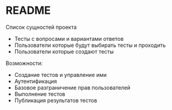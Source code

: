 # README

Cписок сущностей проекта

- Тесты с вопросами и вариантами ответов
- Пользователи которые будут выбирать тесты и проходить
- Пользователи которые создают тесты

Возможности:
- Создание тестов и управление ими
- Аутентификация
- Базовое разграничение прав пользователей
- Выполнение тестов
- Публикация результатов тестов
